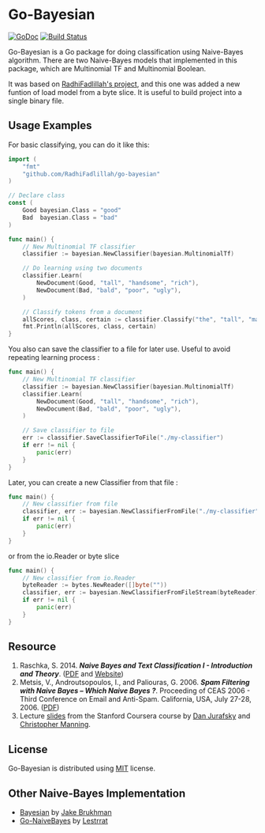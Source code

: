 # Go-Bayesian

[![GoDoc](https://godoc.org/github.com/RadhiFadlillah/go-bayesian?status.png)](https://godoc.org/github.com/RadhiFadlillah/go-bayesian) [![Build Status](https://travis-ci.org/RadhiFadlillah/go-bayesian.svg?branch=master)](https://travis-ci.org/RadhiFadlillah/go-bayesian)

Go-Bayesian is a Go package for doing classification using Naive-Bayes algorithm. There are two Naive-Bayes models that implemented in this package, which are Multinomial TF and Multinomial Boolean.

It was based on [RadhiFadlillah's project](github.com/RadhiFadlillah/go-bayesian), and this one was added a new funtion of load model from a byte slice. It is useful to build project into a single binary file.

## Usage Examples

For basic classifying, you can do it like this:

```go
import (
	"fmt"
	"github.com/RadhiFadlillah/go-bayesian"
)

// Declare class
const (
	Good bayesian.Class = "good"
	Bad  bayesian.Class = "bad"
)

func main() {
	// New Multinomial TF classifier
	classifier := bayesian.NewClassifier(bayesian.MultinomialTf)

	// Do learning using two documents
	classifier.Learn(
		NewDocument(Good, "tall", "handsome", "rich"),
		NewDocument(Bad, "bald", "poor", "ugly"),
	)

	// Classify tokens from a document
	allScores, class, certain := classifier.Classify("the", "tall", "man")
	fmt.Println(allScores, class, certain)
}
```

You also can save the classifier to a file for later use. Useful to avoid repeating learning process :

```go
func main() {
	// New Multinomial TF classifier
	classifier := bayesian.NewClassifier(bayesian.MultinomialTf)
	classifier.Learn(
		NewDocument(Good, "tall", "handsome", "rich"),
		NewDocument(Bad, "bald", "poor", "ugly"),
	)

	// Save classifier to file
	err := classifier.SaveClassifierToFile("./my-classifier")
	if err != nil {
		panic(err)
	}
}
```

Later, you can create a new Classifier from that file :

```go
func main() {
	// New classifier from file
	classifier, err := bayesian.NewClassifierFromFile("./my-classifier")
	if err != nil {
		panic(err)
	}
}
```

or from the io.Reader or byte slice

```go
func main() {
	// New classifier from io.Reader
	byteReader := bytes.NewReader([]byte(""))
	classifier, err := bayesian.NewClassifierFromFileStream(byteReader)
	if err != nil {
		panic(err)
	}
}
```

## Resource

1. Raschka, S. 2014. ___Naive Bayes and Text Classification I - Introduction and Theory___. ([PDF](https://arxiv.org/abs/1410.5329v3) and [Website](http://sebastianraschka.com/Articles/2014_naive_bayes_1.html#3_3_multivariate))
2. Metsis, V.,  Androutsopoulos, I., and Paliouras, G. 2006. ___Spam Filtering with Naive Bayes – Which Naive Bayes ?___. Proceeding of CEAS 2006 - Third Conference on Email and Anti-Spam. California, USA, July 27-28, 2006. ([PDF](http://nlp.cs.aueb.gr/pubs/ceas2006_paper.pdf))
3. Lecture [slides](https://web.stanford.edu/~jurafsky/NLPCourseraSlides.html) from the Stanford Coursera course by [Dan Jurafsky](http://web.stanford.edu/~jurafsky/) and [Christopher Manning](http://nlp.stanford.edu/manning/).

## License

Go-Bayesian is distributed using [MIT](http://choosealicense.com/licenses/mit/) license.

## Other Naive-Bayes Implementation

- [Bayesian](https://github.com/jbrukh/bayesian) by [Jake Brukhman](https://github.com/jbrukh)
- [Go-NaiveBayes](https://github.com/lestrrat/go-naivebayes) by [Lestrrat](https://github.com/lestrrat)
